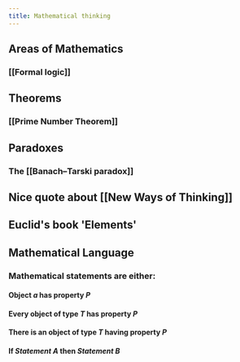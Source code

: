 ```yaml
---
title: Mathematical thinking
---
```


## Areas of Mathematics
### [[Formal logic]]
## Theorems
### [[Prime Number Theorem]]
## Paradoxes
### The [[Banach–Tarski paradox]]
## Nice quote about [[New Ways of Thinking]]
## Euclid's book 'Elements'
## Mathematical Language
### Mathematical statements are either:
#### Object _a_ has property _P_
#### Every object of type _T_ has property _P_
#### There is an object of type _T_ having property _P_
#### If _Statement A_ then _Statement B_
